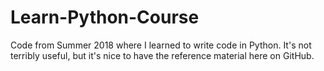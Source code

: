 # Learn-Python-Course
Code from Summer 2018 where I learned to write code in Python.
It's not terribly useful, but it's nice to have the reference material here on GitHub.
